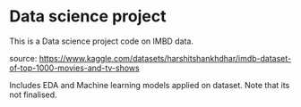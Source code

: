 # Data science project

This is a Data science project code on IMBD data.

source: https://www.kaggle.com/datasets/harshitshankhdhar/imdb-dataset-of-top-1000-movies-and-tv-shows

Includes EDA and Machine learning models applied on dataset. Note that its not finalised. 

